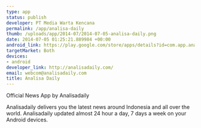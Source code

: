 ```yaml
--- 
type: app
status: publish
developer: PT Media Warta Kencana
permalink: /app/analisa-daily
thumb: /uploads/app/2014-07/2014-07-05-analisa-daily.png
date: 2014-07-05 01:25:21.889984 +00:00
android_link: https://play.google.com/store/apps/details?id=com.app.analisadaily
targetMarket: Both
devices: 
- android
developer_link: http://analisadaily.com/
email: webcom@analisadaily.com
title: Analisa Daily
---
```


Official News App by Analisadaily

Analisadaily delivers you the latest news around Indonesia and all over the world. Analisadaily updated almost 24 hour a day, 7 days a week on your Android devices.
